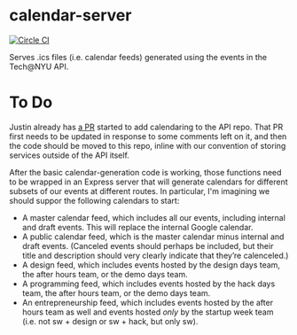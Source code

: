 # calendar-server

[![Circle CI](https://circleci.com/gh/TechAtNYU/calendar-service/tree/master.svg?style=svg)](https://circleci.com/gh/TechAtNYU/calendar-service/tree/master)

Serves .ics files (i.e. calendar feeds) generated using the events in the Tech@NYU API.

# To Do

Justin already has [a PR](https://github.com/TechAtNYU/api/pull/35) started to add calendaring to the API repo. 
That PR first needs to be updated in response to some comments left on it, and then the code should be moved 
to this repo, inline with our convention of storing services outside of the API itself.

After the basic calendar-generation code is working, those functions need to be wrapped in an Express server
that will generate calendars for different subsets of our events at different routes. In particular, I'm imagining
we should suppor the following calendars to start:

- A master calendar feed, which includes all our events, including internal and draft events. This will replace the internal Google calendar.
- A public calendar feed, which is the master calendar minus internal and draft events. (Canceled events should perhaps be included, but their title and description should very clearly indicate that they’re calenceled.)
- A design feed, which includes events hosted by the design days team, the after hours team, or the demo days team.
- A programming feed, which includes events hosted by the hack days team, the after hours team, or the demo days team.
- An entrepreneurship feed, which includes events hosted by the after hours team as well and events hosted _only_ by the startup week team (i.e. not sw + design or sw + hack, but only sw).
